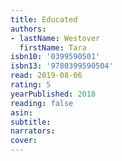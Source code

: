 ```yaml
---
title: Educated
authors:
- lastName: Westover
  firstName: Tara
isbn10: '0399590501'
isbn13: '9780399590504'
read: 2019-08-06
rating: 5
yearPublished: 2018
reading: false
asin:
subtitle:
narrators:
cover:
---
```

